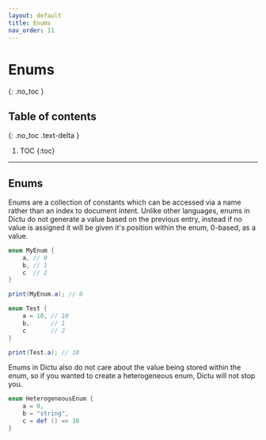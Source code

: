 ```yaml
---
layout: default
title: Enums
nav_order: 11
---
```


# Enums
{: .no_toc }

## Table of contents
{: .no_toc .text-delta }

1. TOC
{:toc}

---

## Enums

Enums are a collection of constants which can be accessed via a name rather than
an index to document intent. Unlike other languages, enums in Dictu do not generate a value
based on the previous entry, instead if no value is assigned it will be given it's position
within the enum, 0-based, as a value.

```cs
enum MyEnum {
    a, // 0
    b, // 1
    c  // 2
}

print(MyEnum.a); // 0

enum Test {
    a = 10, // 10
    b,      // 1
    c       // 2
}

print(Test.a); // 10
```

Enums in Dictu also do not care about the value being stored within the enum, so
if you wanted to create a heterogeneous enum, Dictu will not stop you.

```cs
enum HeterogeneousEnum {
    a = 0,
    b = "string",
    c = def () => 10
}
```
